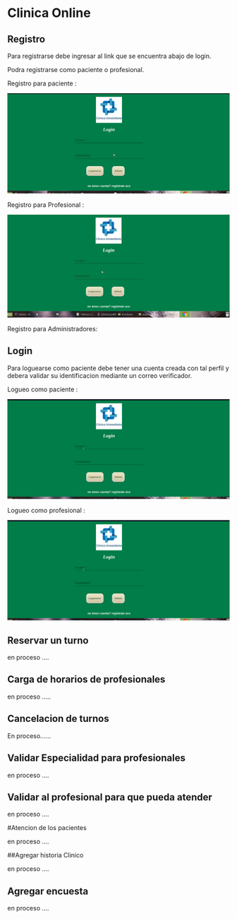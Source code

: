 # Clinica Online


## Registro

Para registrarse debe ingresar al link que se encuentra abajo de login.

Podra registrarse como paciente o profesional.

Registro para paciente :

![](src/assets/registroPaciente.gif)

Registro para Profesional :

![](src/assets/registroProfesional.gif)

Registro para Administradores:


## Login

Para loguearse como paciente debe tener una cuenta creada con tal perfil y debera 
validar su identificacion mediante un correo verificador.

Logueo como paciente :

![](src/assets/loginProfesional.gif)

Logueo como profesional :

![](src/assets/loginProfesional.gif)

## Reservar un turno

en proceso ....

## Carga de horarios de profesionales

en proceso .....

## Cancelacion de turnos

En proceso......

## Validar Especialidad para profesionales

en proceso ....

## Validar al profesional para que pueda atender

en proceso ....

#Atencion de los pacientes

en proceso ....

##Agregar historia Clinico

en proceso ....

## Agregar encuesta 

en proceso ....
